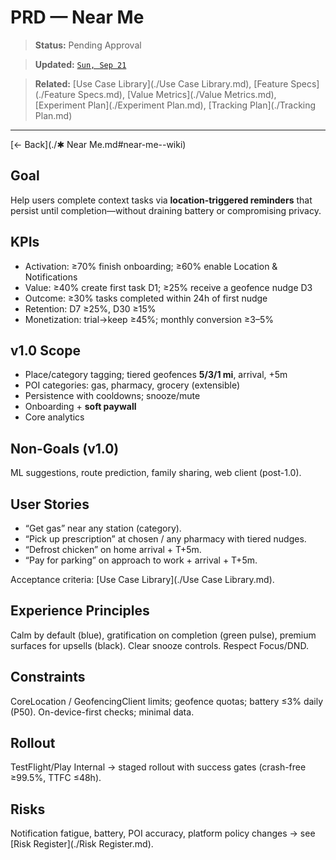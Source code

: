 # PRD — Near Me

> **Status:** Pending Approval

> **Updated:** [`Sun, Sep 21`](day://2025.09.21)

> **Related:** [Use Case Library](./Use Case Library.md), [Feature Specs](./Feature Specs.md), [Value Metrics](./Value Metrics.md), [Experiment Plan](./Experiment Plan.md), [Tracking Plan](./Tracking Plan.md)

---

[← Back](./✱ Near Me.md#near-me--wiki)

## Goal

Help users complete context tasks via **location-triggered reminders** that persist until completion—without draining battery or compromising privacy.

## KPIs

- Activation: ≥70% finish onboarding; ≥60% enable Location & Notifications
- Value: ≥40% create first task D1; ≥25% receive a geofence nudge D3
- Outcome: ≥30% tasks completed within 24h of first nudge
- Retention: D7 ≥25%, D30 ≥15%
- Monetization: trial→keep ≥45%; monthly conversion ≥3–5%

## v1.0 Scope

- Place/category tagging; tiered geofences **5/3/1 mi**, arrival, +5m
- POI categories: gas, pharmacy, grocery (extensible)
- Persistence with cooldowns; snooze/mute
- Onboarding + **soft paywall**
- Core analytics

## Non-Goals (v1.0)

ML suggestions, route prediction, family sharing, web client (post-1.0).

## User Stories

- “Get gas” near any station (category).
- “Pick up prescription” at chosen / any pharmacy with tiered nudges.
- “Defrost chicken” on home arrival + T+5m.
- “Pay for parking” on approach to work + arrival + T+5m.

Acceptance criteria: [Use Case Library](./Use Case Library.md).

## Experience Principles

Calm by default (blue), gratification on completion (green pulse), premium surfaces for upsells (black). Clear snooze controls. Respect Focus/DND.

## Constraints

CoreLocation / GeofencingClient limits; geofence quotas; battery ≤3% daily (P50). On-device-first checks; minimal data.

## Rollout

TestFlight/Play Internal → staged rollout with success gates (crash-free ≥99.5%, TTFC ≤48h).

## Risks

Notification fatigue, battery, POI accuracy, platform policy changes → see [Risk Register](./Risk Register.md).